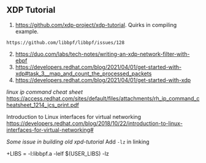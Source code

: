 **XDP Tutorial**
------
1. https://github.com/xdp-project/xdp-tutorial. Quirks in compiling example.
```
https://github.com/libbpf/libbpf/issues/128
```

2. https://duo.com/labs/tech-notes/writing-an-xdp-network-filter-with-ebpf
3. https://developers.redhat.com/blog/2021/04/01/get-started-with-xdp#task_3__map_and_count_the_processed_packets
4. https://developers.redhat.com/blog/2021/04/01/get-started-with-xdp

*linux ip command cheat sheet*
https://access.redhat.com/sites/default/files/attachments/rh_ip_command_cheatsheet_1214_jcs_print.pdf

Introduction to Linux interfaces for virtual networking
https://developers.redhat.com/blog/2018/10/22/introduction-to-linux-interfaces-for-virtual-networking#

*Some issue in building old xpd-tutorial*
Add `-lz` in linking

+LIBS = -l:libbpf.a -lelf $(USER_LIBS) -lz
